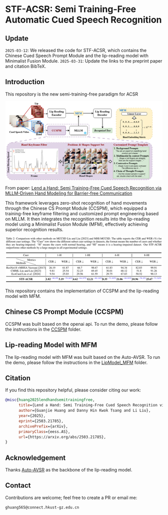 # STF-ACSR: Semi Training-Free Automatic Cued Speech Recognition
 
## Update
`2025-03-12`: We released the code for STF-ACSR, which contains the Chinese Cued Speech Prompt Module and the lip-reading model with Minimalist Fusion Module.
`2025-03-31`: Update the links to the preprint paper and citation BibTeX.

## Introduction
This repository is the new semi-training-free paradigm for ACSR

<div align="center"><img src="doc/framework.png" width="640"/></div>

From paper: [Lend a Hand: Semi Training-Free Cued Speech Recognition via MLLM-Driven Hand Modeling for Barrier-free Communication](https://arxiv.org/abs/2503.21785)

This framework leverages zero-shot recognition of hand movements through the Chinese CS Prompt Module (CCSPM), which equipped a training-free keyframe 
filtering and customized prompt engineering based on MLLM. It then integrates the recognition results into the lip-reading model using a Minimalist Fusion Module (MFM), effectively achieving superior recognition results.


<div align="center"><img src="doc/results.jpg" width="640"/></div>

This repository contains the implementation of CCSPM and the lip-reading model with MFM.


## Chinese CS Prompt Module (CCSPM)
CCSPM was built based on the openai api. To run the demo, please follow the instructions in the [CCSPM](./CCSPM) folder.


## Lip-reading Model with MFM
The lip-reading model with MFM was built based on the Auto-AVSR. To run the demo, please follow the instructions in the [LipModel_MFM](./LipModel_MFM) folder.

## Citation

If you find this repository helpful, please consider citing our work:

```bibtex
@misc{huang2025lendhandsemitrainingfree,
      title={Lend a Hand: Semi Training-Free Cued Speech Recognition via MLLM-Driven Hand Modeling for Barrier-free Communication}, 
      author={Guanjie Huang and Danny Hin Kwok Tsang and Li Liu},
      year={2025},
      eprint={2503.21785},
      archivePrefix={arXiv},
      primaryClass={eess.AS},
      url={https://arxiv.org/abs/2503.21785}, 
}
```


## Acknowledgement

Thanks [Auto-AVSR](https://github.com/mpc001/Visual_Speech_Recognition_for_Multiple_Languages) as the backbone of the lip-reading model.


## Contact

Contributions are welcome; feel free to create a PR or email me:

```
ghuang565@connect.hkust-gz.edu.cn
```
